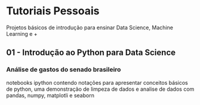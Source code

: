 # Tutoriais Pessoais

Projetos básicos de introdução para ensinar Data Science, Machine Learning e +

## 01 - Introdução ao Python para Data Science
### Análise de gastos do senado brasileiro
notebooks ipython contendo notações para apresentar conceitos básicos de python, uma demonstração de limpeza de dados e analise de dados com pandas, numpy, matplotli e seaborn
